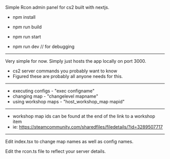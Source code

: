 Simple Rcon admin panel for cs2 built with nextjs.

- npm install

- npm run build

- npm run start

- npm run dev  // for debugging

-------------------------

Very simple for now. Simply just hosts the app locally on port 3000.

  - cs2 server commands you probably want to know
  - Figured these are probably all anyone needs for this.

--------------------------

  - executing configs - "exec configname"
  - changing map - "changelevel mapname"
  - using workshop maps - "host_workshop_map mapid"

--------------------------

  - workshop map ids can be found at the end of the link to a workshop item
  - ie: https://steamcommunity.com/sharedfiles/filedetails/?id=3289507717

--------------------------

Edit index.tsx to change map names as well as config names.

Edit the rcon.ts file to reflect your server details.
